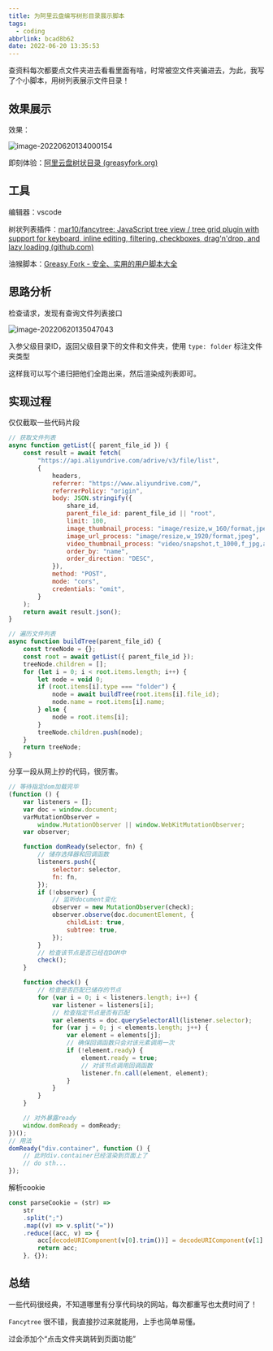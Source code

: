 ```yaml
---
title: 为阿里云盘编写树形目录展示脚本
tags:
  - coding
abbrlink: bcad8b62
date: 2022-06-20 13:35:53
---
```


查资料每次都要点文件夹进去看看里面有啥，时常被空文件夹骗进去，为此，我写了个小脚本，用树列表展示文件目录！



## 效果展示

效果：

![image-20220620134000154](为阿里云盘编写树形目录展示脚本/image-20220620134000154-16557036016611.png)

即刻体验：[阿里云盘树状目录 (greasyfork.org)](https://greasyfork.org/zh-CN/scripts/446752-阿里云盘树状目录)

## 工具

编辑器：vscode

树状列表插件：[mar10/fancytree: JavaScript tree view / tree grid plugin with support for keyboard, inline editing, filtering, checkboxes, drag'n'drop, and lazy loading (github.com)](https://github.com/mar10/fancytree)

油猴脚本：[Greasy Fork - 安全、实用的用户脚本大全](https://greasyfork.org/zh-CN)

## 思路分析

检查请求，发现有查询文件列表接口

![image-20220620135047043](为阿里云盘编写树形目录展示脚本/image-20220620135047043.png)

入参父级目录ID，返回父级目录下的文件和文件夹，使用 `type: folder` 标注文件夹类型

这样我可以写个递归把他们全跑出来，然后渲染成列表即可。



## 实现过程

仅仅截取一些代码片段

```javascript
// 获取文件列表
async function getList({ parent_file_id }) {
    const result = await fetch(
        "https://api.aliyundrive.com/adrive/v3/file/list",
        {
            headers,
            referrer: "https://www.aliyundrive.com/",
            referrerPolicy: "origin",
            body: JSON.stringify({
                share_id,
                parent_file_id: parent_file_id || "root",
                limit: 100,
                image_thumbnail_process: "image/resize,w_160/format,jpeg",
                image_url_process: "image/resize,w_1920/format,jpeg",
                video_thumbnail_process: "video/snapshot,t_1000,f_jpg,ar_auto,w_300",
                order_by: "name",
                order_direction: "DESC",
            }),
            method: "POST",
            mode: "cors",
            credentials: "omit",
        }
    );
    return await result.json();
}

// 遍历文件列表
async function buildTree(parent_file_id) {
    const treeNode = {};
    const root = await getList({ parent_file_id });
    treeNode.children = [];
    for (let i = 0; i < root.items.length; i++) {
        let node = void 0;
        if (root.items[i].type === "folder") {
            node = await buildTree(root.items[i].file_id);
            node.name = root.items[i].name;
        } else {
            node = root.items[i];
        }
        treeNode.children.push(node);
    }
    return treeNode;
}
```

分享一段从网上抄的代码，很厉害。

```javascript
// 等待指定dom加载完毕
(function () {
    var listeners = [];
    var doc = window.document;
    varMutationObserver =
        window.MutationObserver || window.WebKitMutationObserver;
    var observer;

    function domReady(selector, fn) {
        // 储存选择器和回调函数
        listeners.push({
            selector: selector,
            fn: fn,
        });
        if (!observer) {
            // 监听document变化
            observer = new MutationObserver(check);
            observer.observe(doc.documentElement, {
                childList: true,
                subtree: true,
            });
        }
        // 检查该节点是否已经在DOM中
        check();
    }

    function check() {
        // 检查是否匹配已储存的节点
        for (var i = 0; i < listeners.length; i++) {
            var listener = listeners[i];
            // 检查指定节点是否有匹配
            var elements = doc.querySelectorAll(listener.selector);
            for (var j = 0; j < elements.length; j++) {
                var element = elements[j];
                // 确保回调函数只会对该元素调用一次
                if (!element.ready) {
                    element.ready = true;
                    // 对该节点调用回调函数
                    listener.fn.call(element, element);
                }
            }
        }
    }

    // 对外暴露ready
    window.domReady = domReady;
})();
// 用法
domReady("div.container", function () {
    // 此时div.container已经渲染到页面上了
    // do sth...
});
```

解析cookie

```javascript
const parseCookie = (str) =>
    str
    .split(";")
    .map((v) => v.split("="))
    .reduce((acc, v) => {
        acc[decodeURIComponent(v[0].trim())] = decodeURIComponent(v[1].trim());
        return acc;
    }, {});
```



## 总结

一些代码很经典，不知道哪里有分享代码块的网站，每次都重写也太费时间了！

`Fancytree` 很不错，我直接抄过来就能用，上手也简单易懂。

过会添加个“点击文件夹跳转到页面功能”
